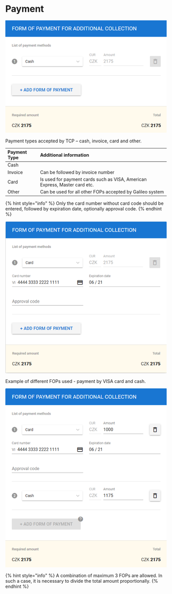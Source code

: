 # Payment

![](../.gitbook/assets/image%20%28191%29.png)

Payment types accepted by TCP – cash, invoice, card and other.

| Payment Type | Additional information |
| :--- | :--- |
| Cash |  |
| Invoice | Can be followed by invoice number |
| Card | Is used for payment cards such as VISA, American Express, Master card etc. |
| Other | Can be used for all other FOPs accepted by Galileo system |

{% hint style="info" %}
Only the card number without card code should be entered, followed by expiration date, optionally approval code.
{% endhint %}

![](../.gitbook/assets/image%20%28133%29.png)

  
Example of different FOPs used - payment by VISA card and cash.

![](../.gitbook/assets/image%20%28150%29.png)

{% hint style="info" %}
A combination of maximum 3 FOPs are allowed. In such a case, it is necessary to divide the total amount proportionally.
{% endhint %}



